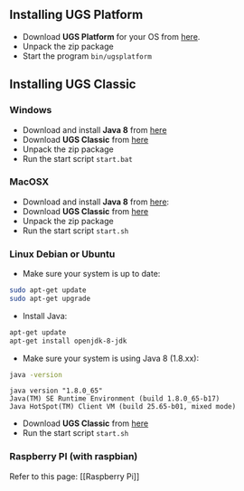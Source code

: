 ## Installing UGS Platform

* Download **UGS Platform** for your OS from [here](https://github.com/winder/Universal-G-Code-Sender#downloads). 
* Unpack the zip package
* Start the program ```bin/ugsplatform```


## Installing UGS Classic

### Windows
* Download and install **Java 8** from [here](https://bit.ly/3KUcILt)
* Download **UGS Classic** from [here](https://bit.ly/3Ill79k)
* Unpack the zip package
* Run the start script ```start.bat```

### MacOSX
* Download and install **Java 8** from [here](https://www.oracle.com/technetwork/java/javase/downloads/jre8-downloads-2133155.html):
* Download **UGS Classic** from [here](https://github.com/winder/Universal-G-Code-Sender#downloads)
* Unpack the zip package
* Run the start script ```start.sh```

### Linux Debian or Ubuntu

* Make sure your system is up to date:
```bash
sudo apt-get update
sudo apt-get upgrade
```

* Install Java: 
```bash
apt-get update
apt-get install openjdk-8-jdk
```

* Make sure your system is using Java 8 (1.8.xx):
```bash
java -version
```
```
java version "1.8.0_65"
Java(TM) SE Runtime Environment (build 1.8.0_65-b17)
Java HotSpot(TM) Client VM (build 25.65-b01, mixed mode)
```

* Download **UGS Classic** from [here](https://github.com/winder/Universal-G-Code-Sender#downloads)
* Run the start script ```start.sh```


### Raspberry PI (with raspbian)
Refer to this page: [[Raspberry Pi]]

